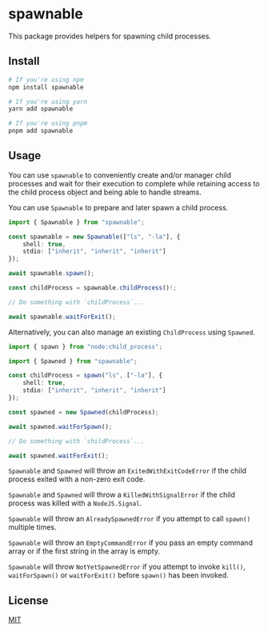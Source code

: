 # spawnable

This package provides helpers for spawning child processes.

## Install

```sh
# If you're using npm
npm install spawnable

# If you're using yarn
yarn add spawnable

# If you're using pnpm
pnpm add spawnable
```

## Usage

You can use `spawnable` to conveniently create and/or manager child processes
and wait for their execution to complete while retaining access to the child
process object and being able to handle streams.

You can use `Spawnable` to prepare and later spawn a child process.

```ts
import { Spawnable } from "spawnable";

const spawnable = new Spawnable(["ls", "-la"], {
    shell: true,
    stdio: ["inherit", "inherit", "inherit"]
});

await spawnable.spawn();

const childProcess = spawnable.childProcess()!;

// Do something with `childProcess`...

await spawnable.waitForExit();
```

Alternatively, you can also manage an existing `ChildProcess` using `Spawned`.

```ts
import { spawn } from "node:child_process";

import { Spawned } from "spawnable";

const childProcess = spawn("ls", ["-la"], {
    shell: true,
    stdio: ["inherit", "inherit", "inherit"]
});

const spawned = new Spawned(childProcess);

await spawned.waitForSpawn();

// Do something with `childProcess`...

await spawned.waitForExit();
```

`Spawnable` and `Spawned` will throw an `ExitedWithExitCodeError` if the child
process exited with a non-zero exit code.

`Spawnable` and `Spawned` will throw a `KilledWithSignalError` if the child
process was killed with a `NodeJS.Signal`.

`Spawnable` will throw an `AlreadySpawnedError` if you attempt to call `spawn()`
multiple times.

`Spawnable` will throw an `EmptyCommandError` if you pass an empty command array
or if the first string in the array is empty.

`Spawnable` will throw `NotYetSpawnedError` if you attempt to invoke `kill()`,
`waitForSpawn()` or `waitForExit()` before `spawn()` has been invoked.

## License

[MIT](./LICENSE)